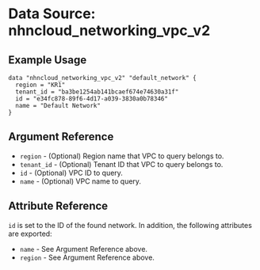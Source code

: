 # Data Source: nhncloud_networking_vpc_v2

## Example Usage

```
data "nhncloud_networking_vpc_v2" "default_network" {
  region = "KR1"
  tenant_id = "ba3be1254ab141bcaef674e74630a31f"
  id = "e34fc878-89f6-4d17-a039-3830a0b78346"
  name = "Default Network"
}
```

## Argument Reference

* `region` - (Optional) Region name that VPC to query belongs to.
* `tenant_id` - (Optional) Tenant ID that VPC to query belongs to.
* `id` - (Optional) VPC ID to query.
* `name` - (Optional) VPC name to query.

## Attribute Reference

`id` is set to the ID of the found network. In addition, the following attributes
are exported:

* `name` - See Argument Reference above.
* `region` - See Argument Reference above.

